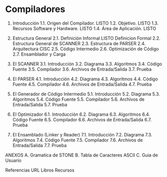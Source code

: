 # Compiladores

1.	Introducción
1.1.	Origen del Compilador. LISTO
1.2.	Objetivo. LISTO
1.3.	Recursos Software y Hardware. LISTO
1.4.	Área de Aplicación. LISTO

2.	Estructura General 
2.1.	Definición Informal LISTO
      Definicion Formal 
2.2.	Estructura General de SCANNER
2.3.	Estructura de PARSER
2.4.	Arquitectura CISC
2.5.	Código Intermedio
2.6.	Optimización de Código
2.7.	Ensamblador y Carga


3.	El SCANNER
3.1.	Introducción
3.2.	Diagrama
3.3.	Algoritmos
3.4.	Código Fuente
3.5.	Compilador
3.6.	Archivos de Entrada/Salida
3.7.	Prueba





4.	El PARSER
4.1.	Introducción
4.2.	Diagrama
4.3.	Algoritmos
4.4.	Código Fuente
4.5.	Compilador
4.6.	Archivos de Entrada/Salida
4.7.	Prueba

5.	El Generador de Código Intermedio
5.1.	Introducción
5.2.	Diagrama
5.3.	Algoritmos
5.4.	Código Fuente
5.5.	Compilador
5.6.	Archivos de Entrada/Salida
5.7.	Prueba

6.	El Optimizador
6.1.	Introducción
6.2.	Diagrama
6.3.	Algoritmos
6.4.	Código Fuente
6.5.	Compilador
6.6.	Archivos de Entrada/Salida
6.7.	Prueba

7.	El Ensamblado (Linker y Reader)
7.1.	Introducción
7.2.	Diagrama
7.3.	Algoritmos
7.4.	Código Fuente
7.5.	Compilador
7.6.	Archivos de Entrada/Salida
7.7.	Prueba


ANEXOS
A.	Gramatica de STONE
B.	Tabla de Caracteres ASCII
C.	Guia de Usuario

Referencias
URL
Libros
Recursos

